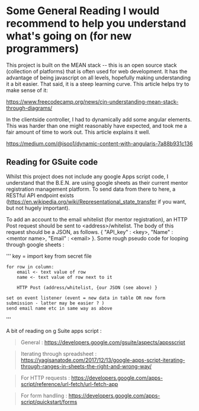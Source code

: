 # Some General Reading I would recommend to help you understand what's going on (for new programmers)
This project is built on the MEAN stack -- this is an open source stack (collection of platforms) that is often used
for web development. It has the advantage of being javascript on all levels, hopefully making understanding it a bit easier.
That said, it is a steep learning curve. This article helps try to make sense of it:

https://www.freecodecamp.org/news/cjn-understanding-mean-stack-through-diagrams/

In the clientside controller, I had to dynamically add some angular elements. This was harder than one might reasonably
have expected, and took me a fair amount of time to work out. This article explains it well.

https://medium.com/@jsoo1/dynamic-content-with-angularjs-7a88b931c136

## Reading for GSuite code
Whilst this project does not include any google Apps script code, I understand that the B.E.N. are using 
google sheets as their current mentor registration management platform. To send data from there to here, a RESTful 
API endpoint exists (https://en.wikipedia.org/wiki/Representational_state_transfer if you want, but not hugely important).

To add an account to the email whitelist (for mentor registration), an HTTP Post request should be sent to \<address\>\/whitelist.
  The body of this request should be a JSON, as follows. { "API_key" : \<key\>, "Name" : \<mentor name\>, "Email" : \<email\> }.
  Some rough pseudo code for looping through google sheets : 
  
  ''' 
    key = import key from secret file
    
    for row in column:
        email <- text value of row
        name <- text value of row next to it
        
        HTTP Post (address/whitelist, {our JSON (see above) }
        
    set on event listener (event = new data in table OR new form submission - latter may be easier ? )
    send email name etc in same way as above
  '''
  
  A bit of reading on g Suite apps script : 
  
  > General : https://developers.google.com/gsuite/aspects/appsscript
  
  > Iterating through spreadsheet : https://yagisanatode.com/2017/12/13/google-apps-script-iterating-through-ranges-in-sheets-the-right-and-wrong-way/
  
  > For HTTP requests : https://developers.google.com/apps-script/reference/url-fetch/url-fetch-app
 
  > For form handling : https://developers.google.com/apps-script/quickstart/forms
